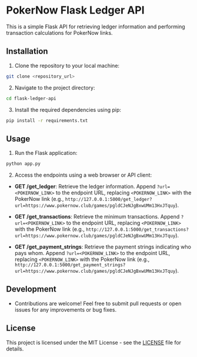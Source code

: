 # PokerNow Flask Ledger API

This is a simple Flask API for retrieving ledger information and performing transaction calculations for PokerNow links.

## Installation

1. Clone the repository to your local machine:

```bash
git clone <repository_url>
```

2. Navigate to the project directory:

```bash
cd flask-ledger-api
```

3. Install the required dependencies using pip:

```bash
pip install -r requirements.txt
```

## Usage

1. Run the Flask application:

```bash
python app.py
```

2. Access the endpoints using a web browser or API client:

- **GET /get_ledger**: Retrieve the ledger information. Append `?url=<POKERNOW_LINK>` to the endpoint URL, replacing `<POKERNOW_LINK>` with the PokerNow link (e.g., `http://127.0.0.1:5000/get_ledger?url=https://www.pokernow.club/games/pgldCJeNJgBxwUMm13HxJTquy`).

- **GET /get_transactions**: Retrieve the minimum transactions. Append `?url=<POKERNOW_LINK>` to the endpoint URL, replacing `<POKERNOW_LINK>` with the PokerNow link (e.g., `http://127.0.0.1:5000/get_transactions?url=https://www.pokernow.club/games/pgldCJeNJgBxwUMm13HxJTquy`).

- **GET /get_payment_strings**: Retrieve the payment strings indicating who pays whom. Append `?url=<POKERNOW_LINK>` to the endpoint URL, replacing `<POKERNOW_LINK>` with the PokerNow link (e.g., `http://127.0.0.1:5000/get_payment_strings?url=https://www.pokernow.club/games/pgldCJeNJgBxwUMm13HxJTquy`).

## Development

- Contributions are welcome! Feel free to submit pull requests or open issues for any improvements or bug fixes.

## License

This project is licensed under the MIT License - see the [LICENSE](LICENSE) file for details.
